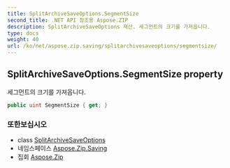 ```yaml
---
title: SplitArchiveSaveOptions.SegmentSize
second_title: .NET API 참조용 Aspose.ZIP
description: SplitArchiveSaveOptions 재산. 세그먼트의 크기를 가져옵니다.
type: docs
weight: 40
url: /ko/net/aspose.zip.saving/splitarchivesaveoptions/segmentsize/
---
```

## SplitArchiveSaveOptions.SegmentSize property

세그먼트의 크기를 가져옵니다.

```csharp
public uint SegmentSize { get; }
```

### 또한보십시오

* class [SplitArchiveSaveOptions](../)
* 네임스페이스 [Aspose.Zip.Saving](../../splitarchivesaveoptions/)
* 집회 [Aspose.Zip](../../../)


